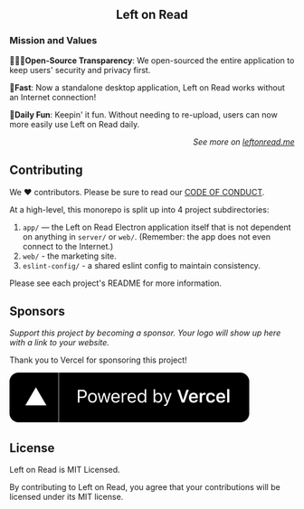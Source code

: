 <h2 align="center">Left on Read</h2>

### Mission and Values

**👩🏻‍💻Open-Source Transparency**: We open-sourced the entire application to keep users' security and privacy first.

**🚀Fast**: Now a standalone desktop application, Left on Read works without an Internet connection!

**🤪Daily Fun**: Keepin' it fun. Without needing to re-upload, users can now more easily use Left on Read daily.

<p align="right"><em>See more on <a href="https://leftonread.me/">leftonread.me</a></em></p>

## Contributing

We ❤️ contributors. Please be sure to read our [CODE OF CONDUCT](./CODE_OF_CONDUCT).

At a high-level, this monorepo is split up into 4 project subdirectories:

1. `app/` — the Left on Read Electron application itself that is not dependent on anything in `server/` or `web/`. (Remember: the app does not even connect to the Internet.)
2. `web/` - the marketing site.
3. `eslint-config/` - a shared eslint config to maintain consistency.

Please see each project's README for more information.

## Sponsors

_Support this project by becoming a sponsor. Your logo will show up here with a link to your website._

Thank you to Vercel for sponsoring this project!

[![Vercel](./assets/documentation/powered-by-vercel.svg)](https://vercel.com/?utm_source=leftonread&utm_campaign=oss)

## License

Left on Read is MIT Licensed.

By contributing to Left on Read, you agree that your contributions will be licensed under its MIT license.
